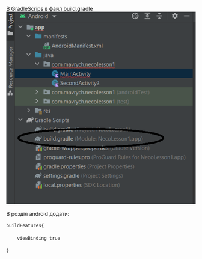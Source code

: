 В GradleScrips в файл build.gradle
![alt text](pictures/004-1.png)

В розділ android додати:
```xml
buildFeatures{ 

    viewBinding true 

}
```